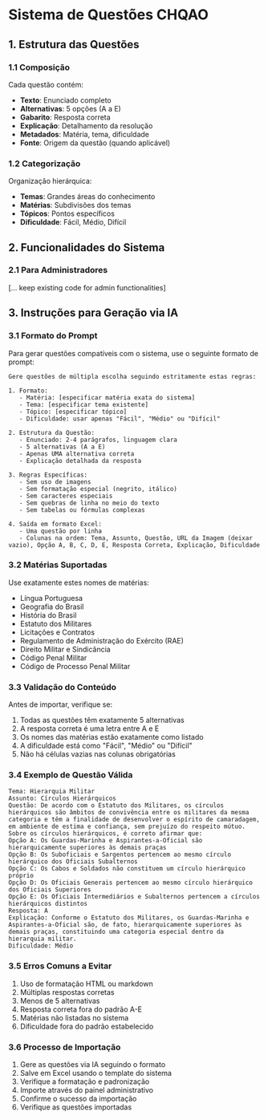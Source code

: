 # Sistema de Questões CHQAO

## 1. Estrutura das Questões

### 1.1 Composição
Cada questão contém:
- **Texto**: Enunciado completo
- **Alternativas**: 5 opções (A a E)
- **Gabarito**: Resposta correta
- **Explicação**: Detalhamento da resolução
- **Metadados**: Matéria, tema, dificuldade
- **Fonte**: Origem da questão (quando aplicável)

### 1.2 Categorização
Organização hierárquica:
- **Temas**: Grandes áreas do conhecimento
- **Matérias**: Subdivisões dos temas
- **Tópicos**: Pontos específicos
- **Dificuldade**: Fácil, Médio, Difícil

## 2. Funcionalidades do Sistema

### 2.1 Para Administradores
[... keep existing code for admin functionalities]

## 3. Instruções para Geração via IA

### 3.1 Formato do Prompt
Para gerar questões compatíveis com o sistema, use o seguinte formato de prompt:

```
Gere questões de múltipla escolha seguindo estritamente estas regras:

1. Formato:
   - Matéria: [especificar matéria exata do sistema]
   - Tema: [especificar tema existente]
   - Tópico: [especificar tópico]
   - Dificuldade: usar apenas "Fácil", "Médio" ou "Difícil"

2. Estrutura da Questão:
   - Enunciado: 2-4 parágrafos, linguagem clara
   - 5 alternativas (A a E)
   - Apenas UMA alternativa correta
   - Explicação detalhada da resposta

3. Regras Específicas:
   - Sem uso de imagens
   - Sem formatação especial (negrito, itálico)
   - Sem caracteres especiais
   - Sem quebras de linha no meio do texto
   - Sem tabelas ou fórmulas complexas

4. Saída em formato Excel:
   - Uma questão por linha
   - Colunas na ordem: Tema, Assunto, Questão, URL da Imagem (deixar vazio), Opção A, B, C, D, E, Resposta Correta, Explicação, Dificuldade
```

### 3.2 Matérias Suportadas
Use exatamente estes nomes de matérias:
- Língua Portuguesa
- Geografia do Brasil
- História do Brasil
- Estatuto dos Militares
- Licitações e Contratos
- Regulamento de Administração do Exército (RAE)
- Direito Militar e Sindicância
- Código Penal Militar
- Código de Processo Penal Militar

### 3.3 Validação do Conteúdo
Antes de importar, verifique se:
1. Todas as questões têm exatamente 5 alternativas
2. A resposta correta é uma letra entre A e E
3. Os nomes das matérias estão exatamente como listado
4. A dificuldade está como "Fácil", "Médio" ou "Difícil"
5. Não há células vazias nas colunas obrigatórias

### 3.4 Exemplo de Questão Válida
```
Tema: Hierarquia Militar
Assunto: Círculos Hierárquicos
Questão: De acordo com o Estatuto dos Militares, os círculos hierárquicos são âmbitos de convivência entre os militares da mesma categoria e têm a finalidade de desenvolver o espírito de camaradagem, em ambiente de estima e confiança, sem prejuízo do respeito mútuo. Sobre os círculos hierárquicos, é correto afirmar que:
Opção A: Os Guardas-Marinha e Aspirantes-a-Oficial são hierarquicamente superiores às demais praças
Opção B: Os Suboficiais e Sargentos pertencem ao mesmo círculo hierárquico dos Oficiais Subalternos
Opção C: Os Cabos e Soldados não constituem um círculo hierárquico próprio
Opção D: Os Oficiais Generais pertencem ao mesmo círculo hierárquico dos Oficiais Superiores
Opção E: Os Oficiais Intermediários e Subalternos pertencem a círculos hierárquicos distintos
Resposta: A
Explicação: Conforme o Estatuto dos Militares, os Guardas-Marinha e Aspirantes-a-Oficial são, de fato, hierarquicamente superiores às demais praças, constituindo uma categoria especial dentro da hierarquia militar.
Dificuldade: Médio
```

### 3.5 Erros Comuns a Evitar
1. Uso de formatação HTML ou markdown
2. Múltiplas respostas corretas
3. Menos de 5 alternativas
4. Resposta correta fora do padrão A-E
5. Matérias não listadas no sistema
6. Dificuldade fora do padrão estabelecido

### 3.6 Processo de Importação
1. Gere as questões via IA seguindo o formato
2. Salve em Excel usando o template do sistema
3. Verifique a formatação e padronização
4. Importe através do painel administrativo
5. Confirme o sucesso da importação
6. Verifique as questões importadas